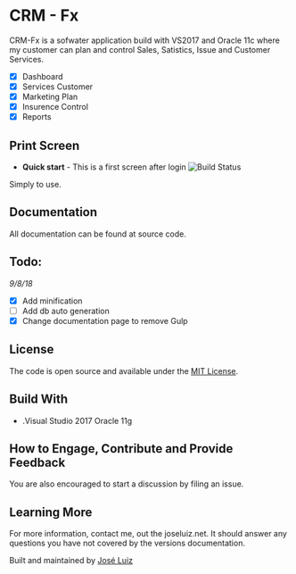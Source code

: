 # CRM - Fx

CRM-Fx is a sofwater application build with VS2017 and Oracle 11c where my customer can plan and control Sales, Satistics, Issue and Customer Services.

- [x] Dashboard
- [x] Services Customer
- [x] Marketing Plan
- [x] Insurence Control
- [x] Reports

## Print Screen
- **Quick start** - This is a first screen after login
![Build Status](https://i.imgur.com/8uySLS5.png)

Simply to use.

## Documentation
All documentation can be found at source code.

## Todo:
_9/8/18_
- [x] Add minification
- [ ] Add db auto generation
- [x] Change documentation page to remove Gulp

## License
The code is open source and available under the [MIT License](LICENSE.md).



## Build With 
* .Visual Studio 2017
   Oracle 11g

## How to Engage, Contribute and Provide Feedback
You are also encouraged to start a discussion by filing an issue.


## Learning More
For more information, contact me, out the joseluiz.net. It should answer any questions 
you have not covered by the versions documentation.


Built and maintained by [José Luiz](http://www.joseluiz.net)
